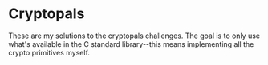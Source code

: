 # Cryptopals

These are my solutions to the cryptopals challenges. The goal is to only use what's available in the C standard library--this means implementing all the crypto primitives myself.
